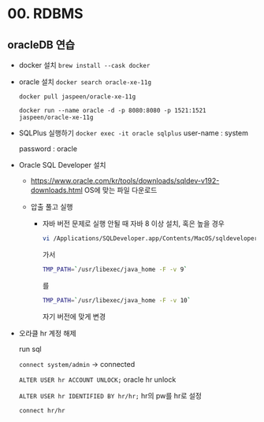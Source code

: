 # 00. RDBMS

## oracleDB 연습

- docker 설치 
  `brew install --cask docker`

- oracle 설치
  `docker search oracle-xe-11g`

  `docker pull jaspeen/oracle-xe-11g`

  `docker run --name oracle -d -p 8080:8080 -p 1521:1521 jaspeen/oracle-xe-11g`

- SQLPlus 실행하기
  `docker exec -it oracle sqlplus`
  user-name : system

  password : oracle

- Oracle SQL Developer 설치

  - https://www.oracle.com/kr/tools/downloads/sqldev-v192-downloads.html OS에 맞는 파일 다운로드

  - 압출 풀고 실행

    - 자바 버전 문제로 실행 안될 때 자바 8 이상 설치,
       혹은 높을 경우

      ```bash
      vi /Applications/SQLDeveloper.app/Contents/MacOS/sqldeveloper.sh
      ```

      가서

      ```bash
      TMP_PATH=`/usr/libexec/java_home -F -v 9`
      ```

      를

      ```bash
      TMP_PATH=`/usr/libexec/java_home -F -v 10`
      ```

      자기 버전에 맞게 변경

- 오라클 hr 계정 해제

  run sql

  `connect system/admin` -> connected

  `ALTER USER hr ACCOUNT UNLOCK;` oracle hr unlock

  `ALTER USER hr IDENTIFIED BY hr/hr;` hr의 pw를 hr로 설정

  `connect hr/hr`

